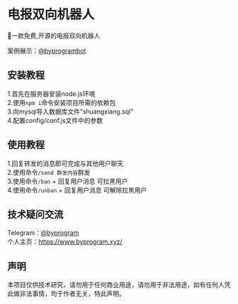 # 电报双向机器人
🫡一款免费,开源的电报双向机器人<br>

案例展示：[@byprogrambot](https://t.me/byprogrambot)
## 安装教程
1.首先在服务器安装node.js环境<br>
2.使用`npm i`命令安装项目所需的依赖包<br>
3.向mysql导入数据库文件"shuangxiang.sql"<br>
4.配置config/conf.js文件中的参数
## 使用教程
1.回复转发的消息即可完成与其他用户聊天<br>
2.使用命令`/send 群发内容`群发<br>
3.使用命令`/ban` + 回复用户消息 可拉黑用户<br>
4.使用命令`/unban` + 回复用户消息 可解除拉黑用户<br>
## 技术疑问交流
Telegram：[@byprogram](https://t.me/byprogram)<br>
个人主页：https://www.byprogram.xyz/
## 声明
本项目仅供技术研究，请勿用于任何商业用途，请勿用于非法用途，如有任何人凭此做非法事情，均于作者无关，特此声明。
